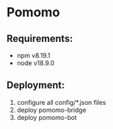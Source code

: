 # Pomomo

## Requirements:

- npm v8.19.1
- node v18.9.0

## Deployment:

1. configure all config/\*.json files
2. deploy pomomo-bridge
3. deploy pomomo-bot
